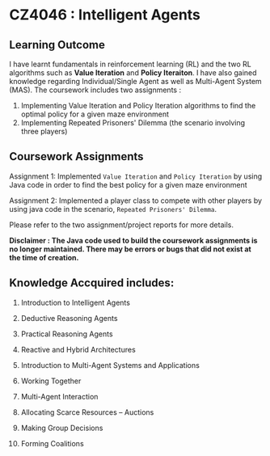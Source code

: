 # CZ4046 : Intelligent Agents

## Learning Outcome
I have learnt fundamentals in reinforcement learning (RL) and the two RL algorithms such as **Value Iteration** and 
**Policy Iteraiton**. I have also gained knowledge regarding Individual/Single Agent as well as Multi-Agent System (MAS).
The coursework includes two assignments : 
1) Implementing Value Iteration and Policy Iteration algorithms to find the optimal policy for a given maze environment
2) Implementing Repeated Prisoners' Dilemma (the scenario involving three players) 


## Coursework Assignments

Assignment 1: Implemented ``Value Iteration`` and ``Policy Iteration`` by using Java code in order to find the best policy for 
a given maze environment

Assignment 2: Implemented a player class to compete with other players by using java code in the scenario, ``Repeated Prisoners' Dilemma``. 

Please refer to the two assignment/project reports for more details. 

**Disclaimer : The Java code used to build the coursework assignments is no longer maintained. There may be errors or bugs that did not exist at the time of creation.**


## Knowledge Accquired includes: 

1. Introduction to Intelligent Agents

2. Deductive Reasoning Agents

3. Practical Reasoning Agents

4. Reactive and Hybrid Architectures

5. Introduction to Multi-Agent Systems and Applications

6. Working Together

7. Multi-Agent Interaction

8. Allocating Scarce Resources – Auctions

9. Making Group Decisions

10. Forming Coalitions 



